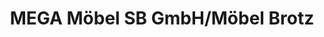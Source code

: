 ---
title: "MEGA Möbel SB GmbH/Möbel Brotz"
url: /murg/mega-moebel-sb-gmbh-moebel-brotz/
shop: Möbel
---